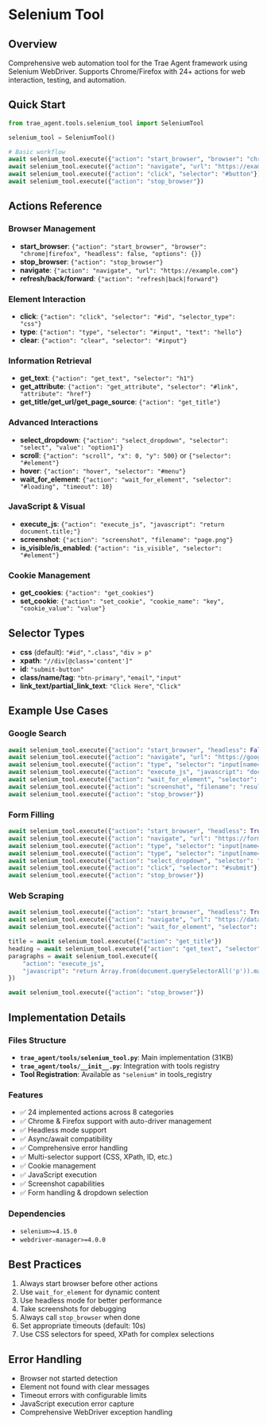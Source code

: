 # Selenium Tool

## Overview
Comprehensive web automation tool for the Trae Agent framework using Selenium WebDriver. Supports Chrome/Firefox with 24+ actions for web interaction, testing, and automation.

## Quick Start

```python
from trae_agent.tools.selenium_tool import SeleniumTool

selenium_tool = SeleniumTool()

# Basic workflow
await selenium_tool.execute({"action": "start_browser", "browser": "chrome"})
await selenium_tool.execute({"action": "navigate", "url": "https://example.com"})
await selenium_tool.execute({"action": "click", "selector": "#button"})
await selenium_tool.execute({"action": "stop_browser"})
```

## Actions Reference

### Browser Management

- **start_browser**: `{"action": "start_browser", "browser": "chrome|firefox", "headless": false, "options": {}}`
- **stop_browser**: `{"action": "stop_browser"}`
- **navigate**: `{"action": "navigate", "url": "https://example.com"}`
- **refresh/back/forward**: `{"action": "refresh|back|forward"}`

### Element Interaction

- **click**: `{"action": "click", "selector": "#id", "selector_type": "css"}`
- **type**: `{"action": "type", "selector": "#input", "text": "hello"}`
- **clear**: `{"action": "clear", "selector": "#input"}`

### Information Retrieval

- **get_text**: `{"action": "get_text", "selector": "h1"}`
- **get_attribute**: `{"action": "get_attribute", "selector": "#link", "attribute": "href"}`
- **get_title/get_url/get_page_source**: `{"action": "get_title"}`

### Advanced Interactions

- **select_dropdown**: `{"action": "select_dropdown", "selector": "select", "value": "option1"}`
- **scroll**: `{"action": "scroll", "x": 0, "y": 500}` or `{"selector": "#element"}`
- **hover**: `{"action": "hover", "selector": "#menu"}`
- **wait_for_element**: `{"action": "wait_for_element", "selector": "#loading", "timeout": 10}`

### JavaScript & Visual

- **execute_js**: `{"action": "execute_js", "javascript": "return document.title;"}`
- **screenshot**: `{"action": "screenshot", "filename": "page.png"}`
- **is_visible/is_enabled**: `{"action": "is_visible", "selector": "#element"}`

### Cookie Management

- **get_cookies**: `{"action": "get_cookies"}`
- **set_cookie**: `{"action": "set_cookie", "cookie_name": "key", "cookie_value": "value"}`

## Selector Types

- **css** (default): `"#id"`, `".class"`, `"div > p"`
- **xpath**: `"//div[@class='content']"`
- **id**: `"submit-button"`
- **class/name/tag**: `"btn-primary"`, `"email"`, `"input"`
- **link_text/partial_link_text**: `"Click Here"`, `"Click"`

## Example Use Cases

### Google Search

```python
await selenium_tool.execute({"action": "start_browser", "headless": False})
await selenium_tool.execute({"action": "navigate", "url": "https://google.com"})
await selenium_tool.execute({"action": "type", "selector": "input[name='q']", "text": "selenium"})
await selenium_tool.execute({"action": "execute_js", "javascript": "document.querySelector('input[name=\"q\"]').form.submit();"})
await selenium_tool.execute({"action": "wait_for_element", "selector": "#search", "timeout": 15})
await selenium_tool.execute({"action": "screenshot", "filename": "results.png"})
await selenium_tool.execute({"action": "stop_browser"})
```

### Form Filling

```python
await selenium_tool.execute({"action": "start_browser", "headless": True})
await selenium_tool.execute({"action": "navigate", "url": "https://forms.example.com"})
await selenium_tool.execute({"action": "type", "selector": "input[name='firstname']", "text": "John"})
await selenium_tool.execute({"action": "type", "selector": "input[name='lastname']", "text": "Doe"})
await selenium_tool.execute({"action": "select_dropdown", "selector": "#country", "value": "US"})
await selenium_tool.execute({"action": "click", "selector": "#submit"})
await selenium_tool.execute({"action": "stop_browser"})
```

### Web Scraping

```python
await selenium_tool.execute({"action": "start_browser", "headless": True})
await selenium_tool.execute({"action": "navigate", "url": "https://data.example.com"})
await selenium_tool.execute({"action": "wait_for_element", "selector": "h1"})

title = await selenium_tool.execute({"action": "get_title"})
heading = await selenium_tool.execute({"action": "get_text", "selector": "h1"})
paragraphs = await selenium_tool.execute({
    "action": "execute_js", 
    "javascript": "return Array.from(document.querySelectorAll('p')).map(p => p.textContent);"
})

await selenium_tool.execute({"action": "stop_browser"})
```

## Implementation Details

### Files Structure

- **`trae_agent/tools/selenium_tool.py`**: Main implementation (31KB)
- **`trae_agent/tools/__init__.py`**: Integration with tools registry
- **Tool Registration**: Available as `"selenium"` in tools_registry

### Features

- ✅ 24 implemented actions across 8 categories
- ✅ Chrome & Firefox support with auto-driver management
- ✅ Headless mode support
- ✅ Async/await compatibility
- ✅ Comprehensive error handling
- ✅ Multi-selector support (CSS, XPath, ID, etc.)
- ✅ Cookie management
- ✅ JavaScript execution
- ✅ Screenshot capabilities
- ✅ Form handling & dropdown selection

### Dependencies

- `selenium>=4.15.0`
- `webdriver-manager>=4.0.0`

## Best Practices

1. Always start browser before other actions
2. Use `wait_for_element` for dynamic content
3. Use headless mode for better performance
4. Take screenshots for debugging
5. Always call `stop_browser` when done
6. Set appropriate timeouts (default: 10s)
7. Use CSS selectors for speed, XPath for complex selections

## Error Handling

- Browser not started detection
- Element not found with clear messages
- Timeout errors with configurable limits
- JavaScript execution error capture
- Comprehensive WebDriver exception handling
